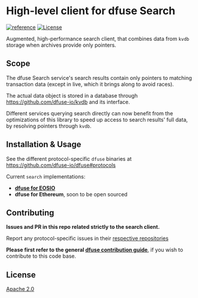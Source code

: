 # High-level client for dfuse Search

[![reference](https://img.shields.io/badge/godoc-reference-5272B4.svg?style=flat-square)](https://pkg.go.dev/github.com/streamingfast/search-client)
[![License](https://img.shields.io/badge/License-Apache%202.0-blue.svg)](https://opensource.org/licenses/Apache-2.0)

Augmented, high-performance search client, that combines data from `kvdb` storage when
archives provide only pointers.


## Scope

The dfuse Search service's search results contain only pointers to
matching transaction data (except in live, which it brings along to
avoid races).

The actual data object is stored in a database through
https://github.com/dfuse-io/kvdb and its interface.

Different services querying search directly can now benefit from the
optimizations of this library to speed up access to search results'
full data, by resolving pointers through `kvdb`.


## Installation & Usage

See the different protocol-specific `dfuse` binaries at https://github.com/dfuse-io/dfuse#protocols

Current `search` implementations:

* [**dfuse for EOSIO**](https://github.com/dfuse-io/dfuse-eosio)
* **dfuse for Ethereum**, soon to be open sourced

## Contributing

**Issues and PR in this repo related strictly to the search client.**

Report any protocol-specific issues in their
[respective repositories](https://github.com/dfuse-io/dfuse#protocols)

**Please first refer to the general
[dfuse contribution guide](https://github.com/dfuse-io/dfuse/blob/master/CONTRIBUTING.md)**,
if you wish to contribute to this code base.


## License

[Apache 2.0](LICENSE)
